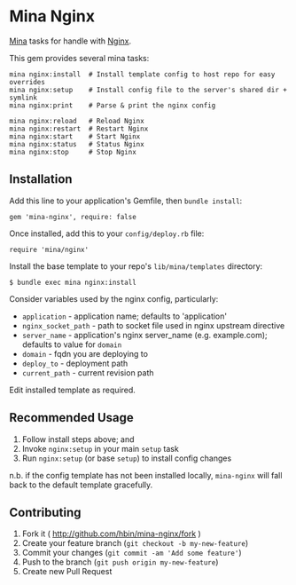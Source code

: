 # Mina Nginx

[Mina](https://github.com/nadarei/mina) tasks for handle with
[Nginx](http://nginx.com/).

This gem provides several mina tasks:

    mina nginx:install  # Install template config to host repo for easy overrides
    mina nginx:setup    # Install config file to the server's shared dir + symlink
    mina nginx:print    # Parse & print the nginx config

    mina nginx:reload   # Reload Nginx
    mina nginx:restart  # Restart Nginx
    mina nginx:start    # Start Nginx
    mina nginx:status   # Status Nginx
    mina nginx:stop     # Stop Nginx

## Installation

Add this line to your application's Gemfile, then `bundle install`:

    gem 'mina-nginx', require: false

Once installed, add this to your `config/deploy.rb` file:

    require 'mina/nginx'

Install the base template to your repo's `lib/mina/templates` directory:

    $ bundle exec mina nginx:install

Consider variables used by the nginx config, particularly:

* `application`       - application name; defaults to 'application'
* `nginx_socket_path` - path to socket file used in nginx upstream directive
* `server_name`       - application's nginx server_name (e.g. example.com); defaults to value for `domain`
* `domain`            - fqdn you are deploying to
* `deploy_to`         - deployment path
* `current_path`      - current revision path

Edit installed template as required.

## Recommended Usage

1. Follow install steps above; and
2. Invoke `nginx:setup` in your main `setup` task
3. Run `nginx:setup` (or base `setup`) to install config changes

n.b. if the config template has not been installed locally, `mina-nginx` will
fall back to the default template gracefully.

## Contributing

1. Fork it ( http://github.com/hbin/mina-nginx/fork )
2. Create your feature branch (`git checkout -b my-new-feature`)
3. Commit your changes (`git commit -am 'Add some feature'`)
4. Push to the branch (`git push origin my-new-feature`)
5. Create new Pull Request
